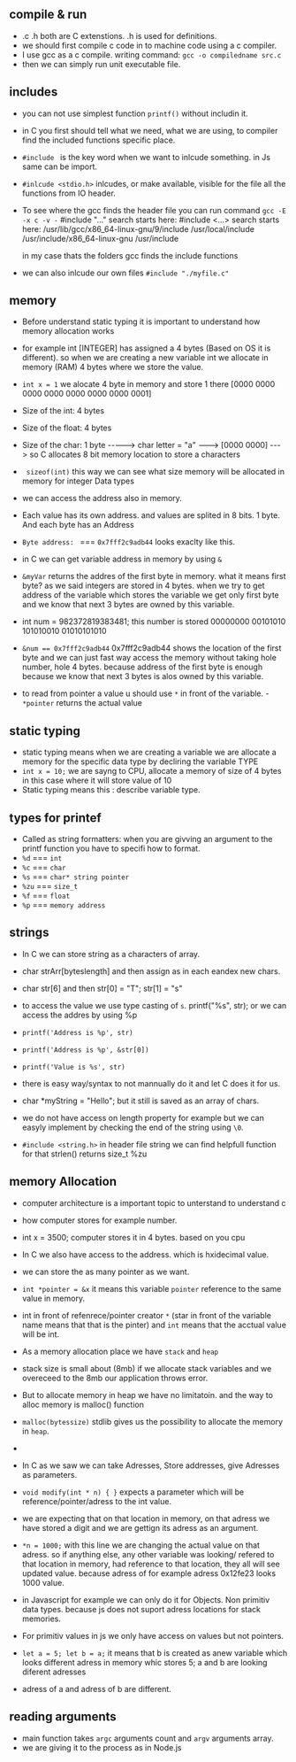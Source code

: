 ## compile & run
- .c .h both are C extenstions. .h is used for definitions.
- we should first compile c code in to machine code using a c compiler.
- I use gcc as a c compile. writing command: `gcc -o compiledname src.c`
- then we can simply run unit executable file.

## includes
- you can not use simplest function `printf()` without includin it.
- in C you first should tell what we need, what we are using, to compiler find the included functions specific place.
- `#include ` is the key word when we want to inlcude something. in Js same can be import.
- `#inlcude <stdio.h>` inlcudes, or make available, visible for the file all the functions from IO header.
- To see where the gcc finds the header file you can run command `gcc -E -x c -v -`
  #include "..." search starts here:
  #include <...> search starts here:
  /usr/lib/gcc/x86_64-linux-gnu/9/include
  /usr/local/include
  /usr/include/x86_64-linux-gnu
  /usr/include

  in my case thats the folders gcc finds the include functions

- we can also inlcude our own files ` #include "./myfile.c" `

## memory
- Before understand static typing it is important to understand how memory allocation works
- for example int [INTEGER] has assigned a 4 bytes (Based on OS it is different). so when we are creating a new variable int we allocate in memory (RAM) 4 bytes where we store the value.
- `int x = 1` we alocate 4 byte in memory and store 1 there [0000 0000 0000 0000 0000 0000 0000 0001]
- Size of the int: 4 bytes
- Size of the float: 4 bytes
- Size of the char: 1 byte -----> char letter = "a" ---> [0000 0000] ---> so C allocates 8 bit memory location to store a characters
- ` sizeof(int)` this way we can see what size memory will be allocated in memory for integer Data types
- we can access the address also in memory.
- Each value has its own address. and values are splited in 8 bits. 1 byte. And each byte has an Address
- `Byte address: ` === `0x7fff2c9adb44` looks exaclty like this.
- in C we can get variable address in memory by using `&`
- `&myVar` returns the addres of the first byte in memory. what it means first byte? as we said integers are stored in 4 bytes. when we try to get address of the variable which stores the variable we get only first byte and we know that next 3 bytes are owned by this variable.
- int num = 982372819383481; this number is stored 00000000 00101010 101010010 01010101010
- `&num == 0x7fff2c9adb44` 0x7fff2c9adb44 shows the location of the first byte and we can just fast way access the memory without taking hole number, hole 4 bytes. because address of the first byte is enough because we know that next 3 bytes is alos owned by this variable.

- to read from pointer a value u should use `*` in front of the variable.
-`*pointer` returns the actual value

## static typing
- static typing means when we are creating a variable we are allocate a memory for the specific data type by decliring the variable TYPE
- ` int x = 10; ` we are sayng to CPU, allocate a memory of size of 4 bytes in this case where it will store value of 10
- Static typing means this : describe variable type.

## types for printef
- Called as string formatters: when you are givving an argument to the printf function you have to specifi how to format.
- ` %d ` === `int`
- ` %c ` === `char`
- ` %s ` === `char* string pointer`
- ` %zu ` === `size_t`
- ` %f ` === `float`
- ` %p ` === `memory address`

## strings
- In C we can store string as a characters of array.
- char strArr[byteslength] and then assign as in each eandex new chars.
- char str[6] and then str[0] = "T"; str[1] = "s"
- to access the value we use type casting of `s`. printf("%s", str); or we can access the addres by using %p
- `printf('Address is %p', str)`
- `printf('Address is %p', &str[0])`
- `printf('Value is %s', str)`

- there is easy way/syntax to not mannually do it and let C does it for us.
- char *myString = "Hello"; but it still is saved as an array of chars.
- we do not have access on length property for example but we can easyly implement by checking the end of the string using `\0`.
- `#include <string.h>` in header file string we can find helpfull function for that strlen() returns size_t %zu

## memory Allocation
- computer architecture is a important topic to unterstand to understand c
- how computer stores for example number.
- int x = 3500; computer stores it in 4 bytes. based on you cpu
- In C we also have access to the address. which is hxidecimal value.
- we can store the as many pointer as we want.
- `int *pointer = &x` it means this variable `pointer` reference to the same value in memory.
- int in front of refenrece/pointer creator `*` (star in front of the variable name means that that is the pinter) and `int` means that the acctual value will be int.

- As a memory allocation place we have `stack` and `heap`
- stack size is small about (8mb) if we allocate stack variables and we overeceed to the 8mb our application throws error.
- But to allocate memory in heap we have no limitatoin. and the way to alloc memory is malloc() function
- `malloc(bytessize)` stdlib gives us the possibility to allocate the memory in `heap`.
-
- In C as we saw we can take Adresses, Store addresses, give Adresses as parameters.
- `void modify(int * n) { }` expects a parameter which will be reference/pointer/adress to the int value.
- we are expecting that on that location in memory, on that adress we have stored a digit and we are gettign its adress as an argument.
- `*n = 1000;` with this line we are changing the actual value on that adress. so if anything else, any other variable was looking/ refered to that location in memory, had reference to that location, they all will see updated value. because adress of for example adress 0x12fe23 looks 1000 value.
- in Javascript for example we can only do it for Objects. Non primitiv data types. because js does not suport adress locations for stack memories. 
- For primitiv values in js we only have access on values but not pointers.
- `let a = 5; let b = a;` it means that b is created as anew variable which looks different adress in memory whic stores 5; a and b are looking diferent adresses
- adress of a and adress of b are different.

## reading arguments
- main function takes `argc` arguments count and `argv` arguments array.
- we are giving it to the process as in Node.js